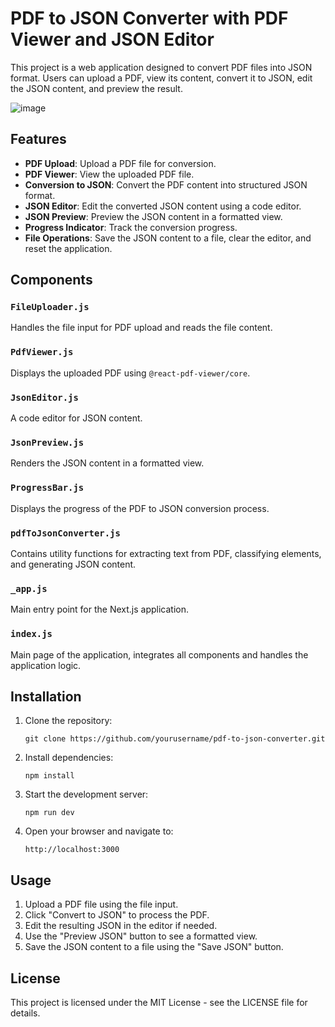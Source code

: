 # PDF to JSON Converter with PDF Viewer and JSON Editor

This project is a web application designed to convert PDF files into JSON format. Users can upload a PDF, view its content, convert it to JSON, edit the JSON content, and preview the result.

![image](https://github.com/user-attachments/assets/22ee8184-d2f7-4878-8879-a785735fbfa6)


## Features

- **PDF Upload**: Upload a PDF file for conversion.
- **PDF Viewer**: View the uploaded PDF file.
- **Conversion to JSON**: Convert the PDF content into structured JSON format.
- **JSON Editor**: Edit the converted JSON content using a code editor.
- **JSON Preview**: Preview the JSON content in a formatted view.
- **Progress Indicator**: Track the conversion progress.
- **File Operations**: Save the JSON content to a file, clear the editor, and reset the application.

## Components

### `FileUploader.js`
Handles the file input for PDF upload and reads the file content.

### `PdfViewer.js`
Displays the uploaded PDF using `@react-pdf-viewer/core`.

### `JsonEditor.js`
A code editor for JSON content.

### `JsonPreview.js`
Renders the JSON content in a formatted view.

### `ProgressBar.js`
Displays the progress of the PDF to JSON conversion process.

### `pdfToJsonConverter.js`
Contains utility functions for extracting text from PDF, classifying elements, and generating JSON content.

### `_app.js`
Main entry point for the Next.js application.

### `index.js`
Main page of the application, integrates all components and handles the application logic.

## Installation

1. Clone the repository:
   ```
   git clone https://github.com/yourusername/pdf-to-json-converter.git
   ```

2. Install dependencies:
   ```
   npm install
   ```

3. Start the development server:
   ```
   npm run dev
   ```

4. Open your browser and navigate to:
   ```
   http://localhost:3000
   ```

## Usage

1. Upload a PDF file using the file input.
2. Click "Convert to JSON" to process the PDF.
3. Edit the resulting JSON in the editor if needed.
4. Use the "Preview JSON" button to see a formatted view.
5. Save the JSON content to a file using the "Save JSON" button.

## License
This project is licensed under the MIT License - see the LICENSE file for details.